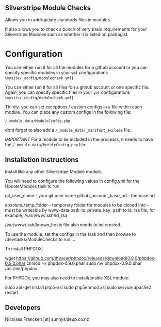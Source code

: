 ## Silverstripe Module Checks ##

Allows you to add/update standards files in modules.

It also allows you to check a bunch of
very basic requirements for your Silverstripe Modules
such as whether it is listed on packagist.

# Configuration

You can either run it for all the modules for a github account
or you can specify specific modules in your `yml` configurations 
(`mysite/_config/modulecheck.yml`).

You can either run it for all files fon a github account or one specific file. Again, 
you can specify specific files in your `yml` configurations 
(`mysite/_config/modulecheck.yml`).

Thirdly, you can set exceptions / custom configs in a file within each module. You can place any custom configs in the following file: 

`/_module_data/ModuleConfig.php`

dont forget to also add a `/_module_data/_manifest_exclude` file.

_IMPORTANT_
For a module to be included in the processs, it needs to have the 
`/_module_data/ModuleConfig.php` file. 


## Installation Instructions ##

Install like any
other Silverstripe Module module.

You will need to configure the following values in config.yml
for the UpdateModules task to run:

  git_user_name - your git user name
  github_account_base_url - the base url 
  
  absolute_temp_folder - temporary folder for modules to be cloned into - must be writeable by www-data
  path_to_private_key: path to id_rsa file, for example, /var/www/.ssh/id_rsa

/var/www/.ssh/known_hosts file also needs to be created.

To use the module, set the configs in the task and
then browse to /dev/tasks/ModuleChecks to run ...

To install PHPDOX:

wget https://github.com/theseer/phpdox/releases/download/0.9.0/phpdox-0.9.0.phar
chmod +x phpdox-0.9.0.phar
sudo mv phpdox-0.9.0.phar /usr/bin/phpdox

For PHPDOx, you may also need to install/enable XSL module:

sudo apt-get install php5-xsl
sudo php5enmod xsl
sudo service apache2 restart



## Developers ##

Nicolaas Francken [at] sunnysideup.co.nz

